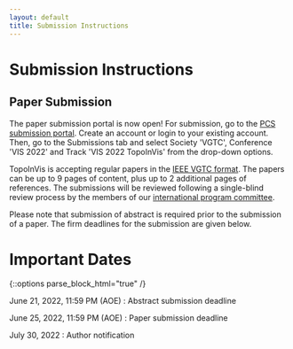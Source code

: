 ```yaml
---
layout: default
title: Submission Instructions
---
```


# Submission Instructions

## Paper Submission

The paper submission portal is now open! For submission, go to the 
[PCS submission portal](https://new.precisionconference.com/vgtc).
Create an account or login to your existing account. Then, go to the Submissions 
tab and select Society 'VGTC', Conference 'VIS 2022' and Track 'VIS 2022 TopoInVis' 
from the drop-down options. 

TopoInVis is accepting regular papers in the 
[IEEE VGTC format](https://tc.computer.org/vgtc/publications/conference/). 
The papers can be up to 9 pages of content, plus up to 2 additional pages of 
references. The submissions will be reviewed following a single-blind review 
process by the members of our [international program committee](organization.html).

Please note that submission of abstract is required prior to the submission 
of a paper. The firm deadlines for the submission are given below.

# Important Dates

{::options parse_block_html="true" /}

June 21, 2022, 11:59 PM (AOE)
: Abstract submission deadline

June 25, 2022, 11:59 PM (AOE)
: Paper submission deadline

July 30, 2022
: Author notification
